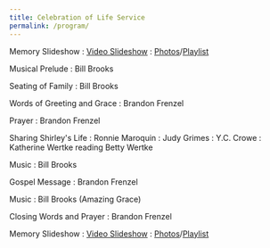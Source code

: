 ```yaml
---
title: Celebration of Life Service
permalink: /program/
---
```


Memory Slideshow
: [Video Slideshow](/slideshow)
: [Photos](/photos)/[Playlist](/music)

Musical Prelude
: Bill Brooks

Seating of Family
: Bill Brooks

Words of Greeting and Grace
: Brandon Frenzel

Prayer
: Brandon Frenzel

Sharing Shirley's Life
: Ronnie Maroquin
: Judy Grimes
: Y.C. Crowe
: Katherine Wertke reading Betty Wertke

Music
: Bill Brooks

Gospel Message
: Brandon Frenzel

Music
: Bill Brooks (Amazing Grace)

Closing Words and Prayer
: Brandon Frenzel

Memory Slideshow
: [Video Slideshow](/slideshow)
: [Photos](/photos)/[Playlist](/music)
